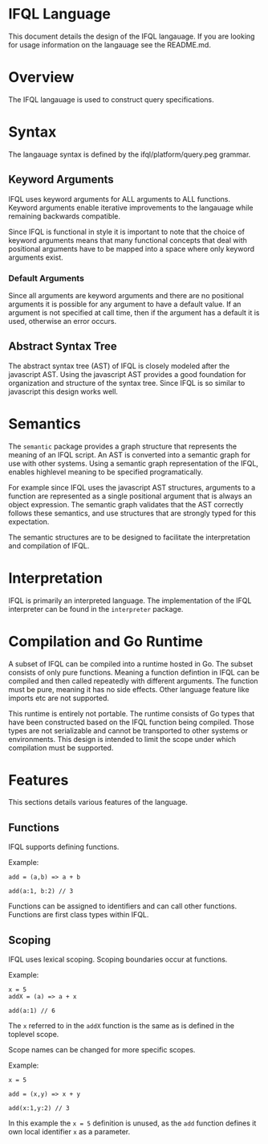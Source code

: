 # IFQL Language

This document details the design of the IFQL langauage.
If you are looking for usage information on the langauage see the README.md.

# Overview

The IFQL langauage is used to construct query specifications.

# Syntax

The langauage syntax is defined by the ifql/platform/query.peg grammar.

## Keyword Arguments

IFQL uses keyword arguments for ALL arguments to ALL functions.
Keyword arguments enable iterative improvements to the langauage while remaining backwards compatible.

Since IFQL is functional in style it is important to note that the choice of keyword arguments means that many functional concepts that deal with positional arguments have to be mapped into a space where only keyword arguments exist.

### Default Arguments

Since all arguments are keyword arguments and there are no positional arguments it is possible for any argument to have a default value.
If an argument is not specified at call time, then if the argument has a default it is used, otherwise an error occurs.

## Abstract Syntax Tree

The abstract syntax tree (AST) of IFQL is closely modeled after the javascript AST.
Using the javascript AST provides a good foundation for organization and structure of the syntax tree.
Since IFQL is so similar to javascript this design works well.

# Semantics

The `semantic` package provides a graph structure that represents the meaning of an IFQL script.
An AST is converted into a semantic graph for use with other systems.
Using a semantic graph representation of the IFQL, enables highlevel meaning to be specified programatically.

For example since IFQL uses the javascript AST structures, arguments to a function are represented as a single positional argument that is always an object expression.
The semantic graph validates that the AST correctly follows these semantics, and use structures that are strongly typed for this expectation.

The semantic structures are to be designed to facilitate the interpretation and compilation of IFQL.

# Interpretation

IFQL is primarily an interpreted language.
The implementation of the IFQL interpreter can be found in the `interpreter` package.

# Compilation and Go Runtime

A subset of IFQL can be compiled into a runtime hosted in Go.
The subset consists of only pure functions.
Meaning a function defintion in IFQL can be compiled and then called repeatedly with different arguments.
The function must be pure, meaning it has no side effects.
Other language feature like imports etc are not supported.

This runtime is entirely not portable.
The runtime consists of Go types that have been constructed based on the IFQL function being compiled.
Those types are not serializable and cannot be transported to other systems or environments.
This design is intended to limit the scope under which compilation must be supported.

# Features

This sections details various features of the language.

## Functions

IFQL supports defining functions.

Example:

```
add = (a,b) => a + b

add(a:1, b:2) // 3
```

Functions can be assigned to identifiers and can call other functions.
Functions are first class types within IFQL.

## Scoping

IFQL uses lexical scoping.
Scoping boundaries occur at functions.

Example:

```
x = 5
addX = (a) => a + x

add(a:1) // 6
```

The `x` referred to in the `addX` function is the same as is defined in the toplevel scope.

Scope names can be changed for more specific scopes.

Example:

```
x = 5

add = (x,y) => x + y

add(x:1,y:2) // 3
```

In this example the `x = 5` definition is unused, as the `add` function defines it own local identifier `x` as a parameter.

